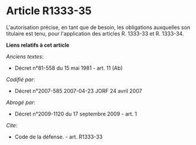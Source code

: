 # Article R1333-35

L'autorisation précise, en tant que de besoin, les obligations auxquelles son titulaire est tenu, pour l'application des
articles R. 1333-33 et R. 1333-34.

**Liens relatifs à cet article**

_Anciens textes_:

  - Décret n°81-558 du 15 mai 1981 - art. 11 (Ab)

_Codifié par_:

  - Décret n°2007-585 2007-04-23 JORF 24 avril 2007

_Abrogé par_:

  - Décret n°2009-1120 du 17 septembre 2009 - art. 1

_Cite_:

  - Code de la défense. - art. R1333-33
